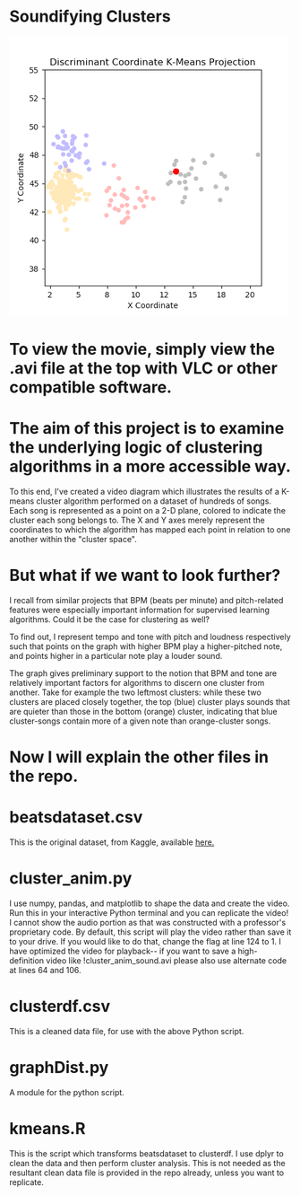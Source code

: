 # Soundifying Clusters

![](movie.png)

# To view the movie, simply view the .avi file at the top with VLC or other compatible software.

# The aim of this project is to examine the underlying logic of clustering algorithms in a more accessible way.

To this end, I've created a video diagram which illustrates the results of a K-means cluster algorithm performed on a dataset of hundreds of songs. Each song is represented as a point on a 2-D plane, colored to indicate the cluster each song belongs to. The X and Y axes merely represent the coordinates to which the algorithm has mapped each point in relation to one another within the "cluster space".

# But what if we want to look further?

I recall from similar projects that BPM (beats per minute) and pitch-related features were especially important information for supervised learning algorithms. Could it be the case for clustering as well?

To find out, I represent tempo and tone with pitch and loudness respectively such that points on the graph with higher BPM play a higher-pitched note, and points higher in a particular note play a louder sound.

The graph gives preliminary support to the notion that BPM and tone are relatively important factors for algorithms to discern one cluster from another. Take for example the two leftmost clusters: while these two clusters are placed closely together, the top (blue) cluster plays sounds that are quieter than those in the bottom (orange) cluster, indicating that blue cluster-songs contain more of a given note than orange-cluster songs.

# Now I will explain the other files in the repo.

# beatsdataset.csv
This is the original dataset, from Kaggle, available [here.](https://www.kaggle.com/caparrini/beatsdataset)

# cluster_anim.py
I use numpy, pandas, and matplotlib to shape the data and create the video. Run this in your interactive Python terminal and you can replicate the video! I cannot show the audio portion as that was constructed with a professor's proprietary code. By default, this script will play the video rather than save it to your drive. If you would like to do that, change the flag at line 124 to 1. I have optimized the video for playback-- if you want to save a high-definition video like !cluster_anim_sound.avi please also use alternate code at lines 64 and 106.

# clusterdf.csv
This is a cleaned data file, for use with the above Python script.

# graphDist.py
A module for the python script.

# kmeans.R
This is the script which transforms beatsdataset to clusterdf. I use dplyr to clean the data and then perform cluster analysis. This is not needed as the resultant clean data file is provided in the repo already, unless you want to replicate.


